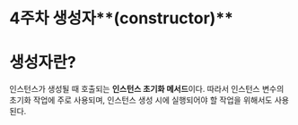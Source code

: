# 4주차 생성자**(constructor)**

# 생성자란?

인스턴스가 생성될 때 호출되는 **인스턴스 초기화 메서드**이다. 따라서 인스턴스 변수의 초기화 작업에 주로 사용되며, 인스턴스 생성 시에 실행되어야 할 작업을 위해서도 사용된다.
